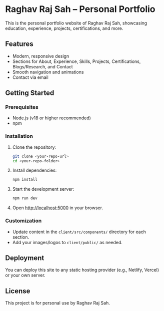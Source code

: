 # Raghav Raj Sah – Personal Portfolio

This is the personal portfolio website of Raghav Raj Sah, showcasing education, experience, projects, certifications, and more.

## Features
- Modern, responsive design
- Sections for About, Experience, Skills, Projects, Certifications, Blogs/Research, and Contact
- Smooth navigation and animations
- Contact via email

## Getting Started

### Prerequisites
- Node.js (v18 or higher recommended)
- npm

### Installation
1. Clone the repository:
   ```bash
   git clone <your-repo-url>
   cd <your-repo-folder>
   ```
2. Install dependencies:
   ```bash
   npm install
   ```
3. Start the development server:
   ```bash
   npm run dev
   ```
4. Open [http://localhost:5000](http://localhost:5000) in your browser.

### Customization
- Update content in the `client/src/components/` directory for each section.
- Add your images/logos to `client/public/` as needed.

## Deployment
You can deploy this site to any static hosting provider (e.g., Netlify, Vercel) or your own server.

## License
This project is for personal use by Raghav Raj Sah. 